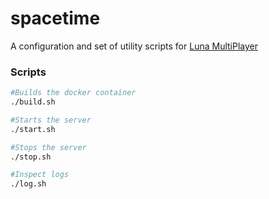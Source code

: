 # spacetime

A configuration and set of utility scripts for [Luna MultiPlayer](https://github.com/LunaMultiplayer/LunaMultiplayer/)

### Scripts
```sh
#Builds the docker container
./build.sh

#Starts the server
./start.sh

#Stops the server
./stop.sh

#Inspect logs
./log.sh
```
